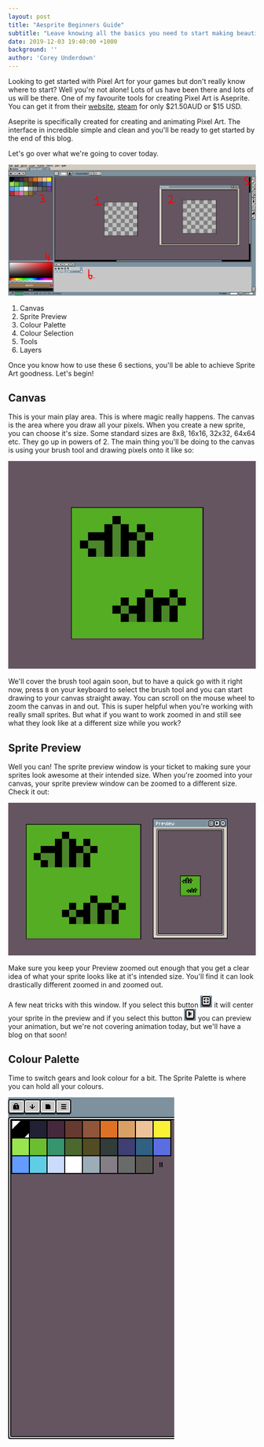 ```yaml
---
layout: post
title: "Aesprite Beginners Guide"
subtitle: "Leave knowing all the basics you need to start making beautiful Pixel Art!"
date: 2019-12-03 19:40:00 +1000
background: ''
author: 'Corey Underdown'
---
```


Looking to get started with Pixel Art for your games but don't really know where to start? Well you're not alone! Lots of us have been there and lots of us will be there. One of my favourite tools for creating Pixel Art is Aseprite. You can get it from their [website](https://www.aseprite.org/), [steam](https://store.steampowered.com/app/431730/Aseprite/) for only $21.50AUD or $15 USD.  

Aseprite is specifically created for creating and animating Pixel Art. The interface in incredible simple and clean and you'll be ready to get started by the end of this blog.

Let's go over what we're going to cover today. 

![Aesprite Overview](../imgs/blogs/aseprite_beginner/Overview.png)

1. Canvas
2. Sprite Preview
3. Colour Palette
4. Colour Selection
5. Tools
6. Layers

Once you know how to use these 6 sections, you'll be able to achieve Sprite Art goodness. Let's begin!

## Canvas

This is your main play area. This is where magic really happens. The canvas is the area where you draw all your pixels. When you create a new sprite, you can choose it's size. Some standard sizes are 8x8, 16x16, 32x32, 64x64 etc. They go up in powers of 2. The main thing you'll be doing to the canvas is using your brush tool and drawing pixels onto it like so:

![Canvas Example](../imgs/blogs/aseprite_beginner/canvas_example.png)

We'll cover the brush tool again soon, but to have a quick go with it right now, press `B` on your keyboard to select the brush tool and you can start drawing to your canvas straight away. You can scroll on the mouse wheel to zoom the canvas in and out. This is super helpful when you're working with really small sprites. But what if you want to work zoomed in and still see what they look like at a different size while you work? 

## Sprite Preview

Well you can! The sprite preview window is your ticket to making sure your sprites look awesome at their intended size. When you're zoomed into your canvas, your sprite preview window can be zoomed to a different size. Check it out:

![Sprite Preview](../imgs/blogs/aseprite_beginner/sprite_preview.png)

Make sure you keep your Preview zoomed out enough that you get a clear idea of what your sprite looks like at it's intended size. You'll find it can look drastically different zoomed in and zoomed out. 

A few neat tricks with this window. If you select this button ![Recenter](../imgs/blogs/aseprite_beginner/recenter.png) it will center your sprite in the preview and if you select this button ![Play](../img/blogs/../../imgs/blogs/aseprite_beginner/play.png) you can preview your animation, but we're not covering animation today, but we'll have a blog on that soon! 

## Colour Palette

Time to switch gears and look colour for a bit. The Sprite Palette is where you can hold all your colours. 

![Colour Palette Resizing](../imgs/blogs/aseprite_beginner/changing_palette_size.gif)